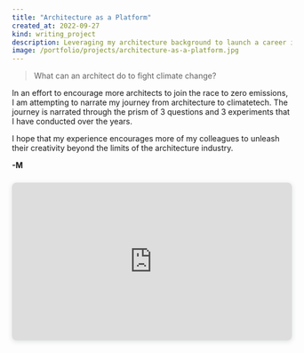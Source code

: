 ```yaml
---
title: "Architecture as a Platform"
created_at: 2022-09-27
kind: writing_project
description: Leveraging my architecture background to launch a career in climatetech.
image: /portfolio/projects/architecture-as-a-platform.jpg
---
```


> What can an architect do to fight climate change?

In an effort to encourage more architects to join the race to zero emissions, I am attempting
to narrate my journey from architecture to climatetech. The journey is narrated through the prism
of 3 questions and 3 experiments that I have conducted over the years.

I hope that my experience encourages more of my colleagues to unleash their creativity beyond
the limits of the architecture industry.

**-M**

<div style="position: relative; width: 100%; height: 0; padding-top: 56.2500%;
 padding-bottom: 0; box-shadow: 0 2px 8px 0 rgba(63,69,81,0.16); margin-top: 1.6em; margin-bottom: 0.9em; overflow: hidden;
 border-radius: 8px; will-change: transform;">
  <iframe loading="lazy" style="position: absolute; width: 100%; height: 100%; top: 0; left: 0; border: none; padding: 0;margin: 0;"
    src="https:&#x2F;&#x2F;www.canva.com&#x2F;design&#x2F;DAEg782cEEY&#x2F;view?embed" allowfullscreen="allowfullscreen" allow="fullscreen">
  </iframe>
</div>
